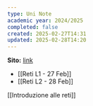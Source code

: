 ```yaml
---
type: Uni Note
academic year: 2024/2025
completed: false
created: 2025-02-27T14:31
updated: 2025-02-28T14:20
---
```

**Sito:** [link](https://classroom.google.com/c/MjEzMzIzMjE4MDBa)

- [[Reti L1 - 27 Feb]]
- [[Reti L2 - 28 Feb]]



[[Introduzione alle reti]]